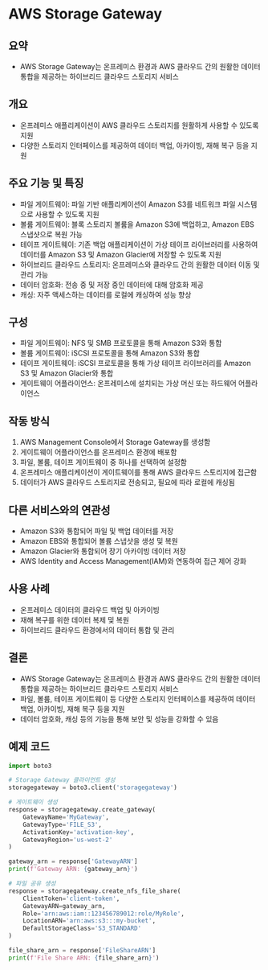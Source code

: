 # AWS Storage Gateway

## 요약
- AWS Storage Gateway는 온프레미스 환경과 AWS 클라우드 간의 원활한 데이터 통합을 제공하는 하이브리드 클라우드 스토리지 서비스

## 개요
- 온프레미스 애플리케이션이 AWS 클라우드 스토리지를 원활하게 사용할 수 있도록 지원
- 다양한 스토리지 인터페이스를 제공하여 데이터 백업, 아카이빙, 재해 복구 등을 지원

## 주요 기능 및 특징
- 파일 게이트웨이: 파일 기반 애플리케이션이 Amazon S3를 네트워크 파일 시스템으로 사용할 수 있도록 지원
- 볼륨 게이트웨이: 블록 스토리지 볼륨을 Amazon S3에 백업하고, Amazon EBS 스냅샷으로 복원 가능
- 테이프 게이트웨이: 기존 백업 애플리케이션이 가상 테이프 라이브러리를 사용하여 데이터를 Amazon S3 및 Amazon Glacier에 저장할 수 있도록 지원
- 하이브리드 클라우드 스토리지: 온프레미스와 클라우드 간의 원활한 데이터 이동 및 관리 가능
- 데이터 암호화: 전송 중 및 저장 중인 데이터에 대해 암호화 제공
- 캐싱: 자주 액세스하는 데이터를 로컬에 캐싱하여 성능 향상

## 구성
- 파일 게이트웨이: NFS 및 SMB 프로토콜을 통해 Amazon S3와 통합
- 볼륨 게이트웨이: iSCSI 프로토콜을 통해 Amazon S3와 통합
- 테이프 게이트웨이: iSCSI 프로토콜을 통해 가상 테이프 라이브러리를 Amazon S3 및 Amazon Glacier와 통합
- 게이트웨이 어플라이언스: 온프레미스에 설치되는 가상 머신 또는 하드웨어 어플라이언스

## 작동 방식
1. AWS Management Console에서 Storage Gateway를 생성함
2. 게이트웨이 어플라이언스를 온프레미스 환경에 배포함
3. 파일, 볼륨, 테이프 게이트웨이 중 하나를 선택하여 설정함
4. 온프레미스 애플리케이션이 게이트웨이를 통해 AWS 클라우드 스토리지에 접근함
5. 데이터가 AWS 클라우드 스토리지로 전송되고, 필요에 따라 로컬에 캐싱됨

## 다른 서비스와의 연관성
- Amazon S3와 통합되어 파일 및 백업 데이터를 저장
- Amazon EBS와 통합되어 볼륨 스냅샷을 생성 및 복원
- Amazon Glacier와 통합되어 장기 아카이빙 데이터 저장
- AWS Identity and Access Management(IAM)와 연동하여 접근 제어 강화

## 사용 사례
- 온프레미스 데이터의 클라우드 백업 및 아카이빙
- 재해 복구를 위한 데이터 복제 및 복원
- 하이브리드 클라우드 환경에서의 데이터 통합 및 관리

## 결론
- AWS Storage Gateway는 온프레미스 환경과 AWS 클라우드 간의 원활한 데이터 통합을 제공하는 하이브리드 클라우드 스토리지 서비스
- 파일, 볼륨, 테이프 게이트웨이 등 다양한 스토리지 인터페이스를 제공하여 데이터 백업, 아카이빙, 재해 복구 등을 지원
- 데이터 암호화, 캐싱 등의 기능을 통해 보안 및 성능을 강화할 수 있음

## 예제 코드
```python
import boto3

# Storage Gateway 클라이언트 생성
storagegateway = boto3.client('storagegateway')

# 게이트웨이 생성
response = storagegateway.create_gateway(
    GatewayName='MyGateway',
    GatewayType='FILE_S3',
    ActivationKey='activation-key',
    GatewayRegion='us-west-2'
)

gateway_arn = response['GatewayARN']
print(f'Gateway ARN: {gateway_arn}')

# 파일 공유 생성
response = storagegateway.create_nfs_file_share(
    ClientToken='client-token',
    GatewayARN=gateway_arn,
    Role='arn:aws:iam::123456789012:role/MyRole',
    LocationARN='arn:aws:s3:::my-bucket',
    DefaultStorageClass='S3_STANDARD'
)

file_share_arn = response['FileShareARN']
print(f'File Share ARN: {file_share_arn}')